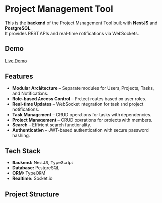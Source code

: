 # Project Management Tool

This is the **backend** of the Project Management Tool built with **NestJS** and **PostgreSQL**.  
It provides REST APIs and real-time notifications via WebSockets.

## Demo

[Live Demo](https://project-management-fvz8.onrender.com)

## Features

- **Modular Architecture** – Separate modules for Users, Projects, Tasks, and Notifications.  
- **Role-based Access Control** – Protect routes based on user roles.  
- **Real-time Updates** – WebSocket integration for task and project notifications.  
- **Task Management** – CRUD operations for tasks with dependencies.  
- **Project Management** – CRUD operations for projects with members.  
- **Search** – Efficient search functionality.  
- **Authentication** – JWT-based authentication with secure password hashing.  

## Tech Stack

- **Backend:** NestJS, TypeScript  
- **Database:** PostgreSQL  
- **ORM:** TypeORM  
- **Realtime:** Socket.io 

## Project Structure

